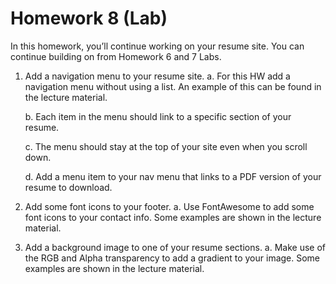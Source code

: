 # Homework 8 (Lab)

In this homework, you’ll continue working on your resume site. You can continue building on from Homework 6 and 7 Labs.

1. Add a navigation menu to your resume site.
   a. For this HW add a navigation menu without using a list. An example of this can be found in the lecture material.
   
   b. Each item in the menu should link to a specific section of your resume.
   
   c. The menu should stay at the top of your site even when you scroll down.
   
   d. Add a menu item to your nav menu that links to a PDF version of your resume to download.

2. Add some font icons to your footer.
   a. Use FontAwesome to add some font icons to your contact info. Some examples are shown in the lecture material.

3. Add a background image to one of your resume sections.
   a. Make use of the RGB and Alpha transparency to add a gradient to your image. Some examples are shown in the lecture material.
